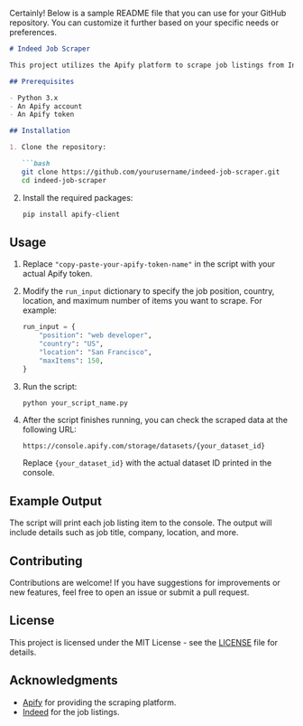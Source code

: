 Certainly! Below is a sample README file that you can use for your GitHub repository. You can customize it further based on your specific needs or preferences.

```markdown
# Indeed Job Scraper

This project utilizes the Apify platform to scrape job listings from Indeed for a specified position and location. The script is designed to fetch job data efficiently and store it in a dataset for easy access.

## Prerequisites

- Python 3.x
- An Apify account
- An Apify token

## Installation

1. Clone the repository:

   ```bash
   git clone https://github.com/yourusername/indeed-job-scraper.git
   cd indeed-job-scraper
   ```

2. Install the required packages:

   ```bash
   pip install apify-client
   ```

## Usage

1. Replace `"copy-paste-your-apify-token-name"` in the script with your actual Apify token.

2. Modify the `run_input` dictionary to specify the job position, country, location, and maximum number of items you want to scrape. For example:

   ```python
   run_input = {
       "position": "web developer",
       "country": "US",
       "location": "San Francisco",
       "maxItems": 150,
   }
   ```

3. Run the script:

   ```bash
   python your_script_name.py
   ```

4. After the script finishes running, you can check the scraped data at the following URL:

   ```
   https://console.apify.com/storage/datasets/{your_dataset_id}
   ```

   Replace `{your_dataset_id}` with the actual dataset ID printed in the console.

## Example Output

The script will print each job listing item to the console. The output will include details such as job title, company, location, and more.

## Contributing

Contributions are welcome! If you have suggestions for improvements or new features, feel free to open an issue or submit a pull request.

## License

This project is licensed under the MIT License - see the [LICENSE](LICENSE) file for details.

## Acknowledgments

- [Apify](https://apify.com/) for providing the scraping platform.
- [Indeed](https://www.indeed.com/) for the job listings.
